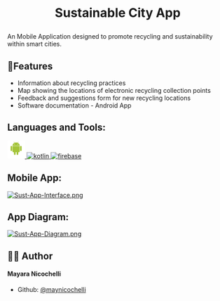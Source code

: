 # <p align="center">Sustainable City App</p>
  
An Mobile Application designed to promote recycling and sustainability within smart cities.

## 📱Features    
- Information about recycling practices
- Map showing the locations of electronic recycling collection points
- Feedback and suggestions form for new recycling locations
- Software documentation - Android App

## Languages and Tools:
<p align="left"> <a href="https://developer.android.com" target="_blank" rel="noreferrer"> <img src="https://raw.githubusercontent.com/devicons/devicon/master/icons/android/android-original-wordmark.svg" alt="android" width="40" height="40"/> </a> </a> <a href="https://kotlinlang.org" target="_blank" rel="noreferrer"> <img src="https://www.vectorlogo.zone/logos/kotlinlang/kotlinlang-icon.svg" alt="kotlin" width="40" height="40"/> </a> <a href="https://firebase.google.com/" target="_blank" rel="noreferrer"> <img src="https://www.vectorlogo.zone/logos/firebase/firebase-icon.svg" alt="firebase" width="40" height="40"/> </a></p>

## Mobile App:
[![Sust-App-Interface.png](https://i.postimg.cc/MT8tRPFX/Sust-App-Interface.png)](https://postimg.cc/94JGHpVj)

## App Diagram:
[![Sust-App-Diagram.png](https://i.postimg.cc/65QcdGYV/Sust-App-Diagram.png)](https://postimg.cc/Z016m0k0)

## 👩‍💻 Author
#### Mayara Nicochelli
- Github: [@maynicochelli](https://github.com/maynicochelli)
